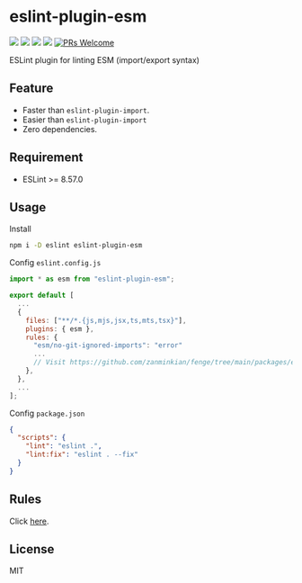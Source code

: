# eslint-plugin-esm

[![](https://img.shields.io/npm/l/eslint-plugin-esm.svg)](https://github.com/zanminkian/fenge/blob/main/LICENSE)
[![](https://img.shields.io/npm/v/eslint-plugin-esm.svg)](https://www.npmjs.com/package/eslint-plugin-esm)
[![](https://img.shields.io/npm/dm/eslint-plugin-esm.svg)](https://www.npmjs.com/package/eslint-plugin-esm)
[![](https://packagephobia.com/badge?p=eslint-plugin-esm)](https://packagephobia.com/result?p=eslint-plugin-esm)
[![PRs Welcome](https://img.shields.io/badge/PRs-welcome-brightgreen.svg)](https://makeapullrequest.com)

ESLint plugin for linting ESM (import/export syntax)

## Feature

- Faster than `eslint-plugin-import`.
- Easier than `eslint-plugin-import`
- Zero dependencies.

## Requirement

- ESLint >= 8.57.0

## Usage

Install

```sh
npm i -D eslint eslint-plugin-esm
```

Config `eslint.config.js`

```js
import * as esm from "eslint-plugin-esm";

export default [
  ...
  {
    files: ["**/*.{js,mjs,jsx,ts,mts,tsx}"],
    plugins: { esm },
    rules: {
      "esm/no-git-ignored-imports": "error"
      ...
      // Visit https://github.com/zanminkian/fenge/tree/main/packages/eslint-plugin-esm/doc/rules for more other rules
    },
  },
  ...
];
```

Config `package.json`

```json
{
  "scripts": {
    "lint": "eslint .",
    "lint:fix": "eslint . --fix"
  }
}
```

## Rules

Click [here](https://github.com/zanminkian/fenge/tree/main/packages/eslint-plugin-esm/doc/rules).

## License

MIT
